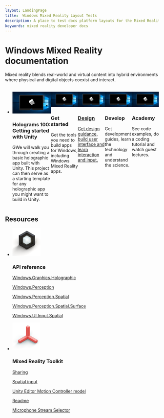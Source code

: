 ```yaml
---
layout: LandingPage
title:  Windows Mixed Reality Layout Tests
description: A place to test docs platform layouts for the Mixed Reality docs.
keywords: mixed reality developer docs 
---
```


# Windows Mixed Reality documentation

Mixed reality blends real-world and virtual content into hybrid environments where physical and digital objects coexist and interact.

<br>
<ul id="cardtypes-C" class="cardsC panelContent" style="display: flex; margin-top: 0px;">
                            <li>
                                    <div class="cardSize">
                                        <div class="cardPadding">
                                            <div class="card">
                                                <div class="cardImageOuter">
                                                    <div class="cardImage">
                                                        <img src="Academy/images/Holograms100.jpg" alt="Holograms 100 icon">
                                                    </div>
                                                </div>
                                                <div class="cardText">
                                                    <h3>Holograms 100: Getting started with Unity</h3>
                                                    <p>GWe will walk you through creating a basic holographic app built with Unity. This project can then serve as a starting template for any holographic app you might want to build in Unity.</p>
                                                </div>
                                            </div>
                                        </div>
                                    </div>
                            </li>
                            <li>
                                    <div class="cardSize">
                                        <div class="cardPadding">
                                            <div class="card">
                                                <div class="cardImageOuter">
                                                    <div class="cardImage">
                                                        <img src="Academy/images/Holograms100.jpg" alt="Holograms 100 icon">
                                                    </div>
                                                </div>
                                                <div class="cardText">
                                                    <h3>Get started</h3>
                                                    <p>Get the tools you need to build apps for Windows, including Windows Mixed Reality apps.</p>
                                                </div>
                                            </div>
                                        </div>
                                    </div>
                            </li>
                            <li>
                                  <a href="DesignLanding.md" title="Design documentation" data-linktype="absolute-path">
                                    <div class="cardSize">
                                        <div class="cardPadding">
                                            <div class="card">
                                                <div class="cardImageOuter">
                                                    <div class="cardImage">
                                                        <img src="Academy/images/Holograms100.jpg" alt="Holograms 100 icon">
                                                    </div>
                                                </div>
                                                <div class="cardText">
                                                    <h3>Design</h3>
                                                    <p>Get design guidance, build user interface and learn interaction and input.</p>
                                                </div>
                                            </div>
                                        </div>
                                    </div>
                               </a>
                            </li>
                            <li>
                              <div class="cardSize">
                                  <div class="cardPadding">
                                      <div class="card">
                                          <div class="cardImageOuter">
                                              <div class="cardImage">
                                                  <img src="Academy/images/Holograms100.jpg" alt="Holograms 100 icon">
                                              </div>
                                          </div>
                                          <div class="cardText">
                                              <h3>Develop</h3>
                                              <p>Get development guides, learn the technology and understand the science.</p>
                                          </div>
                                      </div>
                                  </div>
                              </div>
                            </li>
                            <li>
                              <div class="cardSize">
                                  <div class="cardPadding">
                                      <div class="card">
                                          <div class="cardImageOuter">
                                              <div class="cardImage">
                                                  <img src="Academy/images/Holograms100.jpg" alt="Holograms 100 icon">
                                              </div>
                                          </div>
                                          <div class="cardText">
                                              <h3>Academy</h3>
                                              <p>See code examples, do a coding tutorial and watch guest lectures.</p>
                                          </div>
                                      </div>
                                  </div>
                              </div>
                            </li>
 </ul>


<h2>Resources</h2>

<ul class="panelContent cardsF">
    <li>
        <div class="cardSize">
            <div class="cardPadding">
                <div class="card">
                    <div class="cardImageOuter">
                       <div class="cardImage">
                        <img src="icon_AppPatterns.png" alt="Get started icon"/>
                 </div>
             </div>
             <div class="cardText">
                        <h3>API reference</h3>
                        <p><a href="https://../">Windows.Graphics.Holographic</a></p>
                        <p><a href="https://../">Windows.Perception</a></p>
                        <p><a href="http://..">Windows.Perception.Spatial</a></p>
                        <p><a href="https://../">Windows.Perception.Spatial.Surface</a></p>
                        <p><a href="https://../">Windows.UI.Input.Spatial</a></p>
                        </div>
                    </div>
                </div>
            </div>
    </li>
    <li>
        <div class="cardSize">
            <div class="cardPadding">
                <div class="card">
                 <div class="cardImageOuter">
                    <div class="cardImage">
                        <img src="icon_GetStarted.png" alt="Get started icon"/>
                 </div>
             </div>
             <div class="cardText">
                        <h3>Mixed Reality Toolkit</h3>
                        <p><a href="https://..">Sharing</a></p>
                        <p><a href="https://..">Spatial input</a></p>
                        <p><a href="http://..">Unity Editor Motion Controller model</a></p>
                        <p><a href="http://..">Readme</a></p>
                        <p><a href="http://..">Microphone Stream Selector</a></p>
                    </div>
                </div>
            </div>
        </div>
    </li>
</ul>


